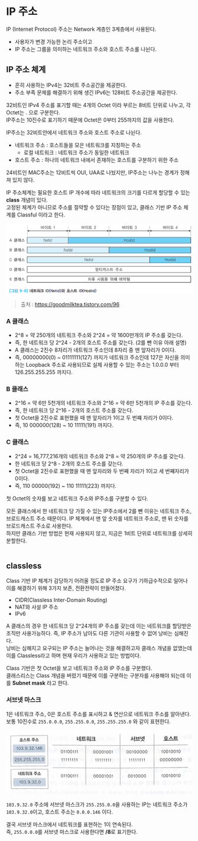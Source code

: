 # IP 주소

IP (Internet Protocol) 주소는 Network 계층인 3계층에서 사용된다.<br>

- 사용자가 변경 가능한 논리 주소이고
- IP 주소는 그룹을 의미하는 네트워크 주소와 호스트 주소롤 나뉜다.

## IP 주소 체계

- 흔히 사용하는 IPv4는 32비트 주소공간을 제공한다.
- 주소 부족 문제를 해결하기 위해 생긴 IPv6는 128비트 주소공간을 제공한다.

32비트인 IPv4 주소를 표기할 때는 4개의 Octet 이라 부르는 8비트 단위로 나누고, 각 Octet는 . 으로 구분한다.<br>
IP주소는 10진수로 표기하기 때문에 Octet은 0부터 255까지의 값을 사용한다.<br>


IP주소는 32비트안에서 네트워크 주소와 호스트 주소로 나뉜다.<br> 

- 네트워크 주소 : 호스트들을 모은 네트워크를 지칭하는 주소
  - 로컬 네트워크 : 네트워크 주소가 동일한 네트워크
- 호스트 주소 : 하나의 네트워크 내에서 존재하는 호스트를 구분하기 위한 주소

24비트인 MAC주소는 12비트씩 OUI, UAA로 나눴지만, IP주소는 나누는 경계가 정해져 있지 않다.<br>

IP 주소체계는 필요한 호스트 IP 개수에 따라 네트워크의 크기를 다르게 할당할 수 있는 **class** 개념이 있다.<br>
고정된 체계가 아니므로 주소를 절약할 수 있다는 장점이 있고, 클래스 기반 IP 주소 체계를 Classful 이라고 한다.<br>

![png](/_img/ip_class.png) <br>
> 출처 : https://goodmilktea.tistory.com/96 <br>

### A 클래스

- 2^8 = 약 250개의 네트워크 주소와 2^24 = 약 1600만개의 IP 주소를 갖는다. 
- 즉, 한 네트워크 당 2^24 - 2개의 호스트 주소를 갖는다. (2를 뺀 이유 아래 설명)
- A 클래스는 2진수 8자리가 네트워크 주소인데 8자리 중 맨 앞자리가 0이다.
- 즉, 00000000(0) ~ 01111111(127) 까지가 네트워크 주소인데 127은 자신을 의미하는 Loopback 주소로 사용되므로 실제 사용할 수 있는 주소는 1.0.0.0 부터 126.255.255.255 까지다.

### B 클래스
 
- 2^16 = 약 6만 5천개의 네트워크 주소와 2^16 = 약 6만 5천개의 IP 주소를 갖는다.
- 즉, 한 네트워크 당 2^16 - 2개의 호스트 주소를 갖는다.
- 첫 Octet을 2진수로 표현했을 때 맨 앞자리가 1이고 두 번쨰 자리가 0이다.
- 즉, 10 000000(128) ~ 10 11111(191) 까지다.

### C 클래스

- 2^24 = 16,777,216개의 네트워크 주소와 2^8 = 약 250개의 IP 주소를 갖는다.
- 한 네트워크 당 2^8 - 2개의 호스트 주소를 갖는다.
- 첫 Octet을 2진수로 표현했을 때 맨 앞자리와 두 번째 자리가 1이고 세 번쨰자리가 0이다.
- 즉, 110 00000(192) ~ 110 11111(223) 까지다.

첫 Octet의 숫자를 보고 네트워크 주소와 IP주소를 구분할 수 있다.<br>

모든 클래스에서 한 네트워크 당 가질 수 있는 IP주소에서 2를 뺀 이유는 네트워크 주소, 브로드캐스트 주소 때문이다. IP 체계에서 맨 앞 숫자를 네트워크 주소로, 맨 뒤 숫자를 브로드캐스트 주소로 사용한다.<br>
하지만 클래스 기반 방법은 현재 사용되지 않고, 지금은 1비트 단위로 네트워크를 상세히 분할한다.<br><br>

## classless

Class 기반 IP 체계가 감당하기 어려울 정도로 IP 주소 요구가 기하급수적으로 일어나 이를 해결하기 위해 3가지 보존, 전환전략이 만들어졌다.

- CIDR(Classless Inter-Domain Routing)
- NAT와 사설 IP 주소
- IPv6

A 클래스의 경우 한 네트워크 당 2^24개의 IP 주소를 갖는데 이는 네트워크를 할당받은 조직만 사용가능하다. 즉, IP 주소가 남아도 다른 기관이 사용할 수 없어 낭비는 심해진다.<br>
낭비는 심해지고 요구되는 IP 주소는 늘어나는 것을 해결하고자 클래스 개념을 없앴는데 이를 Classless라고 하며 현재 우리가 사용하고 있는 방법이다.<br>

Class 기반은 첫 Octet을 보고 네트워크 주소와 IP 주소를 구분했다.<br>
클래스리스는 Class 개념을 버렸기 때문에 이를 구분하는 구분자를 사용해야 되는데 이를 **Subnet mask** 라고 한다.<br>

### 서브넷 마스크

1은 네트워크 주소, 0은 호스트 주소를 표시하고 & 연산으로 네트워크 주소를 알아낸다.<br>
보통 10진수로 ```255.0.0.0```, ```255.255.0.0```, ```255.255.255.0``` 와 같이 표현한다.<br>

![png](/_img/subnet_mask.png) <br>

```103.9.32.0``` 주소에 서브넷 마스크가 ```255.255.0.0```을 사용하는 IP는 네트워크 주소가 ```103.9.32.0```이고, 호스트 주소는 ```0.0.0.146``` 이다.<br>

결국 서브넷 마스크에서 네트워크를 표현하는 1이 연속된다.<br>
즉, ```255.0.0.0```를 서브넷 마스크로 사용한다면 **/8**로 표기한다.<br>



